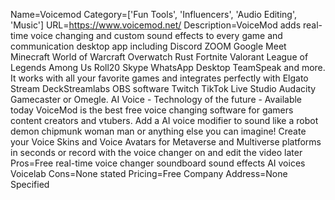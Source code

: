 Name=Voicemod
Category=['Fun Tools', 'Influencers', 'Audio Editing', 'Music']
URL=https://www.voicemod.net/
Description=VoiceMod adds real-time voice changing and custom sound effects to every game and communication desktop app including Discord ZOOM Google Meet Minecraft World of Warcraft Overwatch Rust Fortnite Valorant League of Legends Among Us Roll20 Skype WhatsApp Desktop TeamSpeak and more. It works with all your favorite games and integrates perfectly with Elgato Stream DeckStreamlabs OBS software Twitch TikTok Live Studio Audacity Gamecaster or Omegle. AI Voice - Technology of the future - Available today VoiceMod is the best free voice changing software for gamers content creators and vtubers. Add a AI voice modifier to sound like a robot demon chipmunk woman man or anything else you can imagine! Create your Voice Skins and Voice Avatars for Metaverse and Multiverse platforms in seconds or record with the voice changer on and edit the video later
Pros=Free real-time voice changer soundboard sound effects AI voices Voicelab
Cons=None stated
Pricing=Free
Company Address=None Specified
